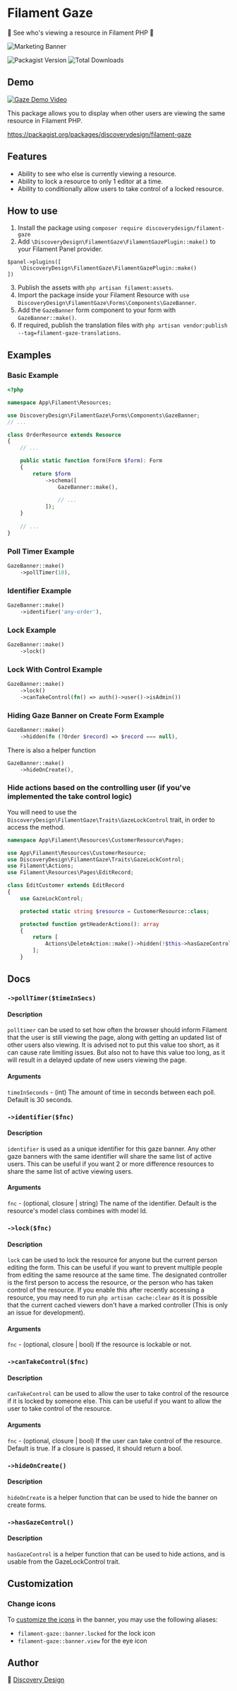 # Filament Gaze

👀 See who's viewing a resource in Filament PHP 🔭

![Marketing Banner](https://raw.githubusercontent.com/discoverydesign/filament-gaze/main/media/1.jpg)

![Packagist Version](https://img.shields.io/packagist/v/discoverydesign/filament-gaze.svg)
![Total Downloads](https://img.shields.io/packagist/dt/discoverydesign/filament-gaze.svg)

## Demo

[![Gaze Demo Video](https://github.com/user-attachments/assets/6839eaa7-25e5-4b4a-8272-44e24123a270)](https://www.loom.com/share/eb45fbb9088145888c066bb2d2303457?sid=64fdd7d4-0e53-4a01-a417-d73d1acf2439)

This package allows you to display when other users are viewing the same resource in Filament PHP.

https://packagist.org/packages/discoverydesign/filament-gaze

## Features
- Ability to see who else is currently viewing a resource.
- Ability to lock a resource to only 1 editor at a time.
- Ability to conditionally allow users to take control of a locked resource.

## How to use
1. Install the package using `composer require discoverydesign/filament-gaze`
2. Add `\DiscoveryDesign\FilamentGaze\FilamentGazePlugin::make()` to your Filament Panel provider. 
```
$panel->plugins([
    \DiscoveryDesign\FilamentGaze\FilamentGazePlugin::make()
])
```
3. Publish the assets with `php artisan filament:assets`.
4. Import the package inside your Filament Resource with `use DiscoveryDesign\FilamentGaze\Forms\Components\GazeBanner`.
5. Add the `GazeBanner` form component to your form with `GazeBanner::make()`.
6. If required, publish the translation files with `php artisan vendor:publish --tag=filament-gaze-translations`.

## Examples

### Basic Example
```php
<?php

namespace App\Filament\Resources;

use DiscoveryDesign\FilamentGaze\Forms\Components\GazeBanner;
// ...

class OrderResource extends Resource
{
    // ...

    public static function form(Form $form): Form
    {
        return $form
            ->schema([
                GazeBanner::make(),
                    
                // ...
            ]);
    }
    
    // ...
}
```

### Poll Timer Example
```php
GazeBanner::make()
    ->pollTimer(10),
```

### Identifier Example
```php
GazeBanner::make()
    ->identifier('any-order'),
```

### Lock Example
```php
GazeBanner::make()
    ->lock()
```

### Lock With Control Example
```php
GazeBanner::make()
    ->lock()
    ->canTakeControl(fn() => auth()->user()->isAdmin())
```

### Hiding Gaze Banner on Create Form Example
```php
GazeBanner::make()
    ->hidden(fn (?Order $record) => $record === null),
```
There is also a helper function
```php
GazeBanner::make()
    ->hideOnCreate(),
```
### Hide actions based on the controlling user (if you've implemented the take control logic)

You will need to use the `DiscoveryDesign\FilamentGaze\Traits\GazeLockControl` trait, in order to access the method.
```php
namespace App\Filament\Resources\CustomerResource\Pages;

use App\Filament\Resources\CustomerResource;
use DiscoveryDesign\FilamentGaze\Traits\GazeLockControl;
use Filament\Actions;
use Filament\Resources\Pages\EditRecord;

class EditCustomer extends EditRecord
{
    use GazeLockControl;

    protected static string $resource = CustomerResource::class;

    protected function getHeaderActions(): array
    {
        return [
            Actions\DeleteAction::make()->hidden(!$this->hasGazeControl()),
        ];
    }

```

## Docs

### `->pollTimer($timeInSecs)`

#### Description
`polltimer` can be used to set how often the browser should inform Filament that the user is still viewing the page, along with getting an updated list of other users also viewing. It is advised not to put this value too short, as it can cause rate limiting issues. But also not to have this value too long, as it will result in a delayed update of new users viewing the page.

#### Arguments
`timeInSeconds` - (int) The amount of time in seconds between each poll. Default is 30 seconds.

### `->identifier($fnc)`

#### Description
`identifier` is used as a unique identifier for this gaze banner. Any other gaze banners with the same identifier will share the same list of active users. This can be useful if you want 2 or more difference resources to share the same list of active viewing users.

#### Arguments
`fnc` - (optional, closure | string) The name of the identifier. Default is the resource's model class combines with model Id.

### `->lock($fnc)`

#### Description
`lock` can be used to lock the resource for anyone but the current person editing the form. This can be useful if you want to prevent multiple people from editing the same resource at the same time. The designated controller is the first person to access the resource, or the person who has taken control of the resource. If you enable this after recently accessing a resource, you may need to run `php artisan cache:clear` as it is possible that the current cached viewers don't have a marked controller (This is only an issue for development).

#### Arguments
`fnc` - (optional, closure | bool) If the resource is lockable or not.

### `->canTakeControl($fnc)`

#### Description
`canTakeControl` can be used to allow the user to take control of the resource if it is locked by someone else. This can be useful if you want to allow the user to take control of the resource.

#### Arguments
`fnc` - (optional, closure | bool) If the user can take control of the resource. Default is true. If a closure is passed, it should return a bool.

### `->hideOnCreate()`

#### Description
`hideOnCreate` is a helper function that can be used to hide the banner on create forms.

### `->hasGazeControl()`

#### Description
`hasGazeControl` is a helper function that can be used to hide actions, and is usable from the GazeLockControl trait.


## Customization

### Change icons

To [customize the icons](https://filamentphp.com/docs/3.x/support/icons#replacing-the-default-icons) in the banner, you may use the following aliases:

- `filament-gaze::banner.locked` for the lock icon
- `filament-gaze::banner.view` for the eye icon

## Author

🚀 [Discovery Design](https://discoverydesign.co.uk)

